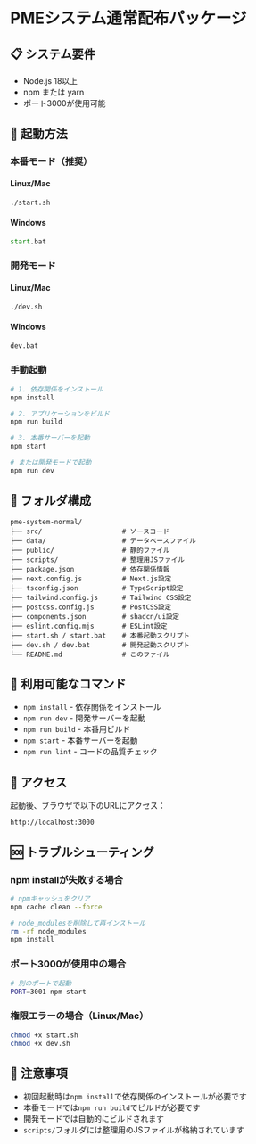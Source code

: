 # PMEシステム通常配布パッケージ

## 📋 システム要件

- Node.js 18以上
- npm または yarn
- ポート3000が使用可能

## 🚀 起動方法

### 本番モード（推奨）

#### Linux/Mac
```bash
./start.sh
```

#### Windows
```cmd
start.bat
```

### 開発モード

#### Linux/Mac
```bash
./dev.sh
```

#### Windows
```cmd
dev.bat
```

### 手動起動

```bash
# 1. 依存関係をインストール
npm install

# 2. アプリケーションをビルド
npm run build

# 3. 本番サーバーを起動
npm start

# または開発モードで起動
npm run dev
```

## 📁 フォルダ構成

```
pme-system-normal/
├── src/                    # ソースコード
├── data/                   # データベースファイル
├── public/                 # 静的ファイル
├── scripts/                # 整理用JSファイル
├── package.json            # 依存関係情報
├── next.config.js          # Next.js設定
├── tsconfig.json           # TypeScript設定
├── tailwind.config.js      # Tailwind CSS設定
├── postcss.config.js       # PostCSS設定
├── components.json         # shadcn/ui設定
├── eslint.config.mjs       # ESLint設定
├── start.sh / start.bat    # 本番起動スクリプト
├── dev.sh / dev.bat        # 開発起動スクリプト
└── README.md               # このファイル
```

## 🔧 利用可能なコマンド

- `npm install` - 依存関係をインストール
- `npm run dev` - 開発サーバーを起動
- `npm run build` - 本番用ビルド
- `npm start` - 本番サーバーを起動
- `npm run lint` - コードの品質チェック

## 📱 アクセス

起動後、ブラウザで以下のURLにアクセス：
```
http://localhost:3000
```

## 🆘 トラブルシューティング

### npm installが失敗する場合
```bash
# npmキャッシュをクリア
npm cache clean --force

# node_modulesを削除して再インストール
rm -rf node_modules
npm install
```

### ポート3000が使用中の場合
```bash
# 別のポートで起動
PORT=3001 npm start
```

### 権限エラーの場合（Linux/Mac）
```bash
chmod +x start.sh
chmod +x dev.sh
```

## 📝 注意事項

- 初回起動時は`npm install`で依存関係のインストールが必要です
- 本番モードでは`npm run build`でビルドが必要です
- 開発モードでは自動的にビルドされます
- `scripts/`フォルダには整理用のJSファイルが格納されています
